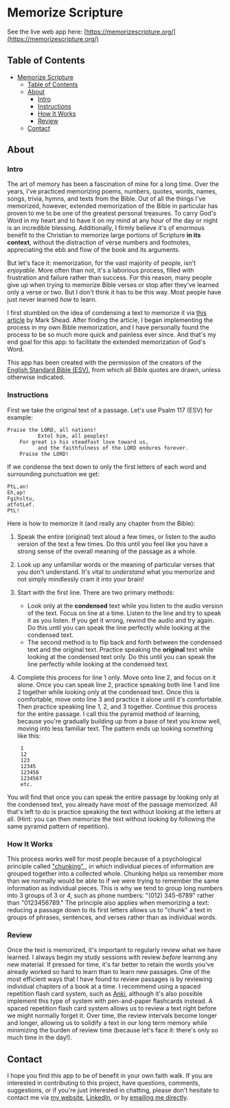 # Memorize Scripture

See the live web app here: [https://memorizescripture.org/](https://memorizescripture.org/)

## Table of Contents

- [Memorize Scripture](#memorize-scripture)
  - [Table of Contents](#table-of-contents)
  - [About](#about)
    - [Intro](#intro)
    - [Instructions](#instructions)
    - [How It Works](#how-it-works)
    - [Review](#review)
  - [Contact](#contact)

## About

### Intro

The art of memory has been a fascination of mine for a long time. Over the years, I've practiced memorizing poems, numbers, quotes, words, names, songs, trivia, hymns, and texts from the Bible. Out of all the things I've memorized, however, extended memorization of the Bible in particular has proven to me to be one of the greatest personal treasures. To carry God's Word in my heart and to have it on my mind at any hour of the day or night is an incredible blessing. Additionally, I firmly believe it's of enormous benefit to the Christian to memorize large portions of Scripture **in its context**, without the distraction of verse numbers and footnotes, appreciating the ebb and flow of the book and its arguments.

But let's face it: memorization, for the vast majority of people, isn't _enjoyable_. More often than not, it's a laborious process, filled with frustration and failure rather than success. For this reason, many people give up when trying to memorize Bible verses or stop after they've learned only a verse or two. But I don't think it has to be this way. Most people have just never learned _how_ to learn. 

I first stumbled on the idea of condensing a text to memorize it via [this article](http://www.productivity501.com/how-to-memorize-verbatim-text/294/) by Mark Shead. After finding the article, I began implementing the process in my own Bible memorization, and I have personally found the process to be so much more quick and painless ever since. And that's my end goal for this app: to facilitate the extended memorization of God's Word.

This app has been created with the permission of the creators of the [English Standard Bible (ESV)](https://www.esv.org/), from which all Bible quotes are drawn, unless otherwise indicated.

### Instructions

First we take the original text of a passage. Let's use Psalm 117 (ESV) for example:

    Praise the LORD, all nations!
              Extol him, all peoples!
        For great is his steadfast love toward us,
              and the faithfulness of the LORD endures forever.
        Praise the LORD!

If we condense the text down to only the first letters of each word and surrounding punctuation we get:

    PtL,an!
    Eh,ap!
    Fgihsltu,
    atfotLef.
    PtL!

Here is how to memorize it (and really any chapter from the Bible):
  1. Speak the entire (original) text aloud a few times, or listen to the audio version of the text a few times. Do this until you feel like you have a strong sense of the overall meaning of the passage as a whole. 
  2. Look up any unfamiliar words or the meaning of particular verses that you don't understand. It's vital to _understand_ what you memorize and not simply mindlessly cram it into your brain! 
  3. Start with the first line. There are two primary methods: 
      -  Look only at the **condensed** text while you listen to the audio version of the text. Focus on line at a time. Listen to the line and try to speak it as you listen. If you get it wrong, rewind the audio and try again. Do this until you can speak the line perfectly while looking at the condensed text. 
      -  The second method is to flip back and forth between the condensed text and the original text. Practice speaking the **original** text while looking at the condensed text only. Do this until you can speak the line perfectly while looking at the condensed text. 
  4. Complete this process for line 1 only. Move onto line 2, and focus on it alone. Once you can speak line 2, practice speaking both line 1 and line 2 together while looking only at the condensed text. Once this is comfortable, move onto line 3 and practice it alone until it's comfortable. Then practice speaking line 1, 2, and 3 together. Continue this process for the entire passage. I call this the pyramid method of learning, because you're gradually building up from a base of text you know well, moving into less familiar text. The pattern ends up looking something like this: 
  
          1
          12
          123
          12345
          123456
          1234567
          etc. 

You will find that once you can speak the entire passage by looking only at the condensed text, you already have most of the passage memorized. All that's left to do is practice speaking the text without looking at the letters at all. (Hint: you can then memorize the text without looking by following the same pyramid pattern of repetition).

### How It Works

This process works well for most people because of a psychological principle called ["chunking" ](https://en.wikipedia.org/wiki/Chunking_(psychology)), in which individual pieces of information are grouped together into a collected whole. Chunking helps us remember more than we normally would be able to if we were trying to remember the same information as individual pieces. This is why we tend to group long numbers into 3 groups of 3 or 4, such as phone numbers: "(012) 345-6789" rather than "0123456789." The principle also applies when memorizing a text: reducing a passage down to its first letters allows us to "chunk" a text in groups of phrases, sentences, and verses rather than as individual words. 

### Review

Once the text is memorized, it's important to regularly review what we have learned. I always begin my study sessions with review _before_ learning any new material. If pressed for time, it's far better to retain the words you've already worked so hard to learn than to learn new passages. One of the most efficient ways that I have found to review passages is by reviewing individual chapters of a book at a time. I recommend using a spaced repetition flash card system, such as [Anki](https://apps.ankiweb.net/), although it's also possible implement this type of system with pen-and-paper flashcards instead. A spaced repetition flash card system allows us to review a text right before we might normally forget it. Over time, the review intervals become longer and longer, allowing us to solidify a text in our long term memory while minimizing the burden of review time (because let's face it: there's only so much time in the day!). 

## Contact

I hope you find this app to be of benefit in your own faith walk. If you are interested in contributing to this project, have questions, comments, suggestions, or if you're just interested in chatting, please don't hesitate to contact me via [my website](https://austintheriot.com/contact), [LinkedIn](https://www.linkedin.com/in/austinmtheriot/), or by [emailing me directly](mailto:austinmtheriot@gmail.com).

